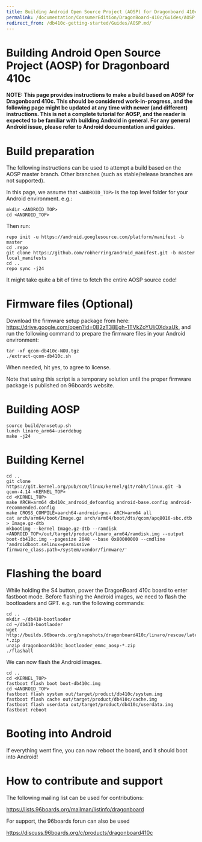 ```yaml
---
title: Building Android Open Source Project (AOSP) for Dragonboard 410c
permalink: /documentation/ConsumerEdition/DragonBoard-410c/Guides/AOSP.md.html
redirect_from: /db410c-getting-started/Guides/AOSP.md/
---
```

# Building Android Open Source Project (AOSP) for Dragonboard 410c

**NOTE: This page provides instructions to make a build based on AOSP for Dragonboard 410c. This should be considered work-in-progress, and the following page might be updated at any time with newer (and different) instructions. This is not a complete tutorial for AOSP, and the reader is expected to be familiar with building Android in general. For any general Android issue, please refer to Android documentation and guides.**

# Build preparation

The following instructions can be used to attempt a build based on the AOSP master branch. Other branches (such as stable/release branches are not supported).

In this page, we assume that `<ANDROID_TOP>` is the top level folder for your Android environment. e.g.:
```shell
mkdir <ANDROID_TOP>
cd <ANDROID_TOP>
```
Then run:
```shell
repo init -u https://android.googlesource.com/platform/manifest -b master
cd .repo
git clone https://github.com/robherring/android_manifest.git -b master local_manifests
cd ..
repo sync -j24
```
It might take quite a bit of time to fetch the entire AOSP source code!

# Firmware files (Optional)

Download the firmware setup package from here: https://drive.google.com/open?id=0B2zT38Egh-1TVkZoYUliOXdxaUk, and run the following command to prepare the firmware files in your Android environment:
```shell
tar -xf qcom-db410c-NOU.tgz
./extract-qcom-db410c.sh
```
When needed, hit yes, to agree to license.

Note that using this script is a temporary solution until the proper firmware package is published on 96boards website.

# Building AOSP
```shell
source build/envsetup.sh
lunch linaro_arm64-userdebug
make -j24
```

# Building Kernel
```shell
cd ..
git clone https://git.kernel.org/pub/scm/linux/kernel/git/robh/linux.git -b qcom-4.14 <KERNEL_TOP>
cd <KERNEL_TOP>
make ARCH=arm64 db410c_android_defconfig android-base.config android-recommended.config
make CROSS_COMPILE=aarch64-android-gnu- ARCH=arm64 all
cat arch/arm64/boot/Image.gz arch/arm64/boot/dts/qcom/apq8016-sbc.dtb > Image.gz-dtb
mkbootimg --kernel Image.gz-dtb --ramdisk <ANDROID_TOP>/out/target/product/linaro_arm64/ramdisk.img --output boot-db410c.img --pagesize 2048 --base 0x80000000 --cmdline 'androidboot.selinux=permissive firmware_class.path=/system/vendor/firmware/'
```

# Flashing the board

While holding the S4 button, power the DragonBoard 410c board to enter fastboot mode. Before flashing the Android images, we need to flash the bootloaders and GPT. e.g. run the following commands:
```shell
cd ..
mkdir ~/db410-bootlaoder
cd ~/db410-bootlaoder
wget http://builds.96boards.org/snapshots/dragonboard410c/linaro/rescue/latest/dragonboard410c_bootloader_emmc_aosp-*.zip
unzip dragonboard410c_bootloader_emmc_aosp-*.zip
./flashall
```
We can now flash the Android images.
```shell
cd ..
cd <KERNEL_TOP>
fastboot flash boot boot-db410c.img
cd <ANDROID_TOP>
fastboot flash system out/target/product/db410c/system.img
fastboot flash cache out/target/product/db410c/cache.img
fastboot flash userdata out/target/product/db410c/userdata.img
fastboot reboot
```
# Booting into Android

If everything went fine, you can now reboot the board, and it should boot into Android!

# How to contribute and support

The following mailing list can be used for contributions:

https://lists.96boards.org/mailman/listinfo/dragonboard

For support, the 96boards forun can also be used

https://discuss.96boards.org/c/products/dragonboard410c
